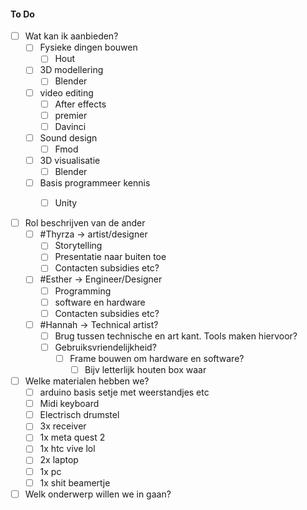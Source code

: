 #### To Do
- [ ] Wat kan ik aanbieden?
	- [ ] Fysieke dingen bouwen
		- [ ] Hout
	- [ ] 3D modellering
		- [ ] Blender
	- [ ] video editing
		- [ ] After effects
		- [ ] premier
		- [ ] Davinci
	- [ ] Sound design
		- [ ] Fmod
	- [ ] 3D visualisatie
		- [ ] Blender
	- [ ] Basis programmeer kennis
		- [ ] Unity
	

- [ ] Rol beschrijven van de ander
	- [ ] #Thyrza -> artist/designer
		- [ ] Storytelling 
		- [ ] Presentatie naar buiten toe
		- [ ] Contacten subsidies etc?
	- [ ] #Esther -> Engineer/Designer
		- [ ] Programming
		- [ ] software en hardware
		- [ ] Contacten subsidies etc?
	- [ ] #Hannah -> Technical artist?
		- [ ] Brug tussen technische en art kant. Tools maken hiervoor?
		- [ ] Gebruiksvriendelijkheid? 
			- [ ] Frame bouwen om hardware en software? 
				- [ ] Bijv letterlijk houten box waar
- [ ] Welke materialen hebben we?
	- [ ] arduino basis setje met weerstandjes etc
	- [ ] Midi keyboard
	- [ ] Electrisch drumstel
	- [ ] 3x receiver
	- [ ] 1x meta quest 2
	- [ ] 1x htc vive lol
	- [ ] 2x laptop
	- [ ] 1x pc
	- [ ] 1x shit beamertje

- [ ] Welk onderwerp willen we in gaan?